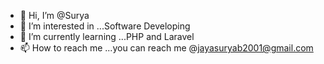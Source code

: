- 👋 Hi, I’m @Surya
- 👀 I’m interested in ...Software Developing
- 🌱 I’m currently learning ...PHP and Laravel
- 📫 How to reach me ...you can reach me @jayasuryab2001@gmail.com
